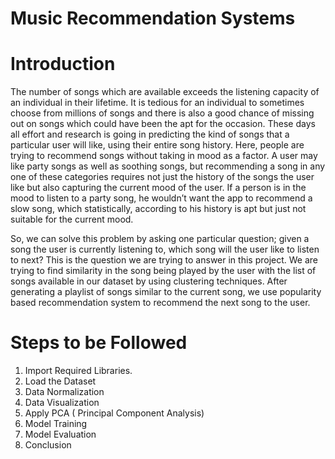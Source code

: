 #  Music Recommendation Systems
# Introduction
The number of songs which are available exceeds the listening
capacity of an individual in their lifetime. It is tedious for an
individual to sometimes choose from millions of songs and
there is also a good chance of missing out on songs which
could have been the apt for the occasion.
These days all effort and research is going in predicting the
kind of songs that a particular user will like, using their entire
song history. Here, people are trying to recommend songs
without taking in mood as a factor. A user may like party
songs as well as soothing songs, but recommending a song
in any one of these categories requires not just the history of
the songs the user like but also capturing the current mood
of the user. If a person is in the mood to listen to a party
song, he wouldn’t want the app to recommend a slow song,
which statistically, according to his history is apt but just not
suitable for the current mood.

So, we can solve this problem by asking one particular
question; given a song the user is currently listening to, which
song will the user like to listen to next?
This is the question we are trying to answer in this project.
We are trying to find similarity in the song being played by
the user with the list of songs available in our dataset by
using clustering techniques. After generating a playlist of
songs similar to the current song, we use popularity based
recommendation system to recommend the next song to the
user.

# Steps to be Followed
1. Import Required Libraries.
2. Load the Dataset
3. Data Normalization
4. Data Visualization
5. Apply PCA ( Principal Component Analysis)
6. Model Training
7. Model Evaluation
8. Conclusion
